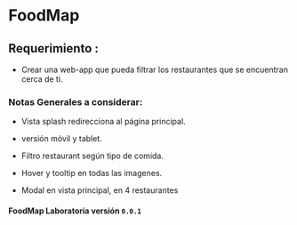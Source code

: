 # FoodMap


## Requerimiento :

+ Crear una web-app que pueda filtrar los restaurantes que se encuentran cerca de ti.


### Notas Generales a considerar:

+ Vista splash redirecciona al página principal.

+ versión móvil y tablet.

+ Filtro restaurant según tipo de comida.

+ Hover y tooltip en todas las imagenes.

+ Modal en vista principal, en 4 restaurantes





#### FoodMap Laboratoria versión `0.0.1` 

